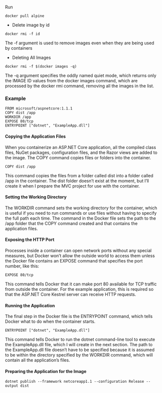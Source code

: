 Run

```
docker pull alpine
```

- Delete image by id

```
docker rmi -f id
```

The -f argument is used to remove images even when they are being
used by containers

- Deleting All Images

```
docker rmi -f $(docker images -q)
```

The -q argument specifies the oddly named quiet mode, which returns only the IMAGE ID values from
the docker images command, which are processed by the docker rmi command, removing all the images
in the list.

### Example

```
FROM microsoft/aspnetcore:1.1.1
COPY dist /app
WORKDIR /app
EXPOSE 80/tcp
ENTRYPOINT ["dotnet", "ExampleApp.dll"]
```

#### Copying the Application Files

When you containerize an ASP.NET Core application, all the compiled class files, NuGet packages,
configuration files, and the Razor views are added to the image. The COPY command copies files or folders
into the container.

```
COPY dist /app
```

This command copies the files from a folder called dist into a folder called /app in the container. The
dist folder doesn’t exist at the moment, but I’ll create it when I prepare the MVC project for use with the
container.

#### Setting the Working Directory

The WORKDIR command sets the working directory for the container, which is useful if you need to run
commands or use files without having to specify the full path each time. The command in the Docker file
sets the path to the /app folder that the COPY command created and that contains the application files.

#### Exposing the HTTP Port

Processes inside a container can open network ports without any special measures, but Docker won’t allow
the outside world to access them unless the Docker file contains an EXPOSE command that specifies the port
number, like this:

```
EXPOSE 80/tcp
```

This command tells Docker that it can make port 80 available for TCP traffic from outside the container.
For the example application, this is required so that the ASP.NET Core Kestrel server can receive HTTP
requests.

#### Running the Application

The final step in the Docker file is the ENTRYPOINT command, which tells Docker what to do when the
container starts.

```
ENTRYPOINT ["dotnet", "ExampleApp.dll"]
```

This command tells Docker to run the dotnet command-line tool to execute the ExampleApp.dll file,
which I will create in the next section. The path to the ExampleApp.dll file doesn’t have to be specified
because it is assumed to be within the directory specified by the WORKDIR command, which will contain all
the application’s files.

#### Preparing the Application for the Image

```
dotnet publish --framework netcoreapp1.1 --configuration Release --output dist
```

